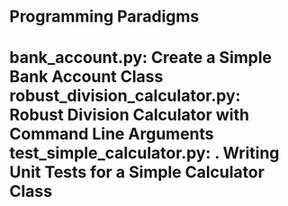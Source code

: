 <h1>Programming Paradigms<h1>
<b>bank_account.py:<b> Create a Simple Bank Account Class
<b>robust_division_calculator.py:<b> Robust Division Calculator with Command Line Arguments
<b>test_simple_calculator.py:<b> . Writing Unit Tests for a Simple Calculator Class